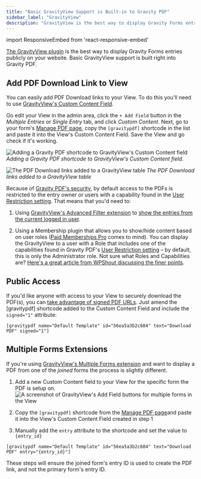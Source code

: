 ```yaml
---
title: "Basic GravityView Support is Built-in to Gravity PDF"
sidebar_label: "GravityView"
description: "GravityView is the best way to display Gravity Forms entries on your website. Basic GravityView support is built right into Gravity PDF."
---
```


import ResponsiveEmbed from 'react-responsive-embed'

<a href="https://www.gravitykit.com/features/?ref=186" rel="sponsored">The GravityView plugin</a> is the best way to display Gravity Forms entries publicly on your website. Basic GravityView support is built right into Gravity PDF.

## Add PDF Download Link to View 

You can easily add PDF Download links to your View. To do this you'll need to use [GravityView's Custom Content Field](https://docs.gravitykit.com/article/111-using-the-custom-content-field).

<ResponsiveEmbed src="https://player.vimeo.com/video/671780459" allowfullscreen />

Go edit your View in the admin area, click the `+ Add Field` button in the *Multiple Entries* or *Single Entry* tab, and click *Custom Content*. Next, go to your form's [Manage PDF page](managing-pdfs.md), copy the `[gravitypdf]` shortcode in the list and paste it into the View's Custom Content Field. Save the View and go check if it's working. 

![Adding a Gravity PDF shortcode to GravityView's Custom Content field](https://resources.gravitypdf.com/uploads/2021/04/v6-GravityView-Custom-Content.png)
_Adding a Gravity PDF shortcode to GravityView's Custom Content field._

![The PDF Download links added to a GravityView table](https://resources.gravitypdf.com/uploads/2016/06/GravityViewList.png) 
_The PDF Download links added to a GravityView table_

Because of [Gravity PDF's security](pdf-security.md), by default access to the PDFs is restricted to the entry owner or users with a capability found in the [User Restriction setting](global-settings.md#user-restriction). That means that you'd need to:

1.  Using <a href="https://www.gravitykit.com/extensions/advanced-filter/?ref=186" rel="sponsored">GravityView's Advanced Filter extension</a> to [show the entries from the current logged in user](https://docs.gravitykit.com/article/203-how-to-show-only-results-submitted-by-the-current-user).

2.  Using a Membership plugin that allows you to show/hide content based on user roles ([Paid Memberships Pro](https://wordpress.org/plugins/paid-memberships-pro/) comes to mind). You can display the GravityView to a user with a Role that includes one of the capabilities found in Gravity PDF's [User Restriction setting](global-settings.md#user-restriction) – by default, this is only the Administrator role. Not sure what Roles and Capabilities are? [Here's a great article from WPShout discussing the finer points](https://wpshout.com/working-with-wordpress-user-roles-and-capabilities/).

## Public Access 

If you'd like anyone with access to your View to securely download the PDF(s), you can [take advantage of signed PDF URLs](shortcodes-and-mergetags.md#signed-optional). Just amend the [gravitypdf] shortcode added to the Custom Content Field and include the `signed="1"` attribute:

`[gravitypdf name="Default Template" id="56ea5a3b2c684" text="Download PDF" signed="1"]`

## Multiple Forms Extensions

If you're using [GravityView's Multiple Forms extension](https://www.gravitykit.com/extensions/multiple-forms/?ref=186) and want to display a PDF from one of the _joined_ forms the process is slightly different.

1. Add a new Custom Content field to your View for the specific form the PDF is setup on.
![A screenshot of GravityView's Add Field buttons for multiple forms in the View](https://resources.gravitypdf.com/uploads/2022/08/gravityview-add-fields-from-specific-forms.png)

2. Copy the `[gravitypdf]` shortcode from the [Manage PDF page](managing-pdfs.md)and paste it into the View's Custom Content Field created in step 1
3. Manually add the `entry` attribute to the shortcode and set the value to `{entry_id}` 

`[gravitypdf name="Default Template" id="56ea5a3b2c684" text="Download PDF" entry="{entry_id}"]`

These steps will ensure the joined form's entry ID is used to create the PDF link, and not the primary form's entry ID.
